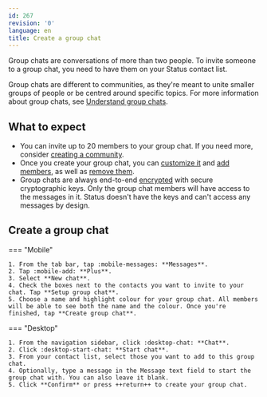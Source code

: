 ```yaml
---
id: 267
revision: '0'
language: en
title: Create a group chat
---
```


Group chats are conversations of more than two people. To invite someone to a group chat, you need to have them on your Status contact list.

Group chats are different to communities, as they're meant to unite smaller groups of people or be centred around specific topics. For more information about group chats, see [Understand group chats](./understand-group-chats).

## What to expect

- You can invite up to 20 members to your group chat. If you need more, consider [creating a community](../status-communities/create-a-status-community).
- Once you create your group chat, you can [customize it](./customize-a-group-chat) and [add members](./add-members-to-a-group-chat), as well as [remove them](./remove-members-from-a-group-chat).
- Group chats are always end-to-end [encrypted](./about-status-messages#privacy-and-security) with secure cryptographic keys. Only the group chat members will have access to the messages in it. Status doesn't have the keys and can't access any messages by design.

## Create a group chat

=== "Mobile"

    1. From the tab bar, tap :mobile-messages: **Messages**.
    2. Tap :mobile-add: **Plus**.
    3. Select **New chat**.
    4. Check the boxes next to the contacts you want to invite to your chat. Tap **Setup group chat**.
    5. Choose a name and highlight colour for your group chat. All members will be able to see both the name and the colour. Once you're finished, tap **Create group chat**.

=== "Desktop"

    1. From the navigation sidebar, click :desktop-chat: **Chat**.
    2. Click :desktop-start-chat: **Start chat**.
    3. From your contact list, select those you want to add to this group chat.
    4. Optionally, type a message in the Message text field to start the group chat with. You can also leave it blank.
    5. Click **Confirm** or press ++return++ to create your group chat.
